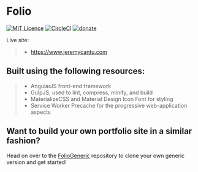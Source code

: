 # Folio

[![MIT Licence](https://badges.frapsoft.com/os/mit/mit.svg?v=103)](https://opensource.org/licenses/mit-license.php)
[![CircleCI](https://circleci.com/gh/Jac21/Folio/tree/master.svg?style=shield)](https://circleci.com/gh/Jac21/Folio/tree/master) 
[![donate](https://img.shields.io/badge/-buy_me_a%C2%A0coffee-gray?logo=buy-me-a-coffee)](https://www.buymeacoffee.com/jac21)

Live site: 
>- https://www.jeremycantu.com

Built using the following resources:
------------------------------------

>- AngularJS front-end framework
>- GulpJS, used to lint, compress, minify, and build
>- MaterializeCSS and Material Design Icon Font for styling
>- Service Worker Precache for the progressive web-application aspects

Want to build your own portfolio site in a similar fashion?
-----------------------------------------------------------

Head on over to the [FolioGeneric](https://github.com/Jac21/FolioGeneric) repository to clone your own generic version and get started!
